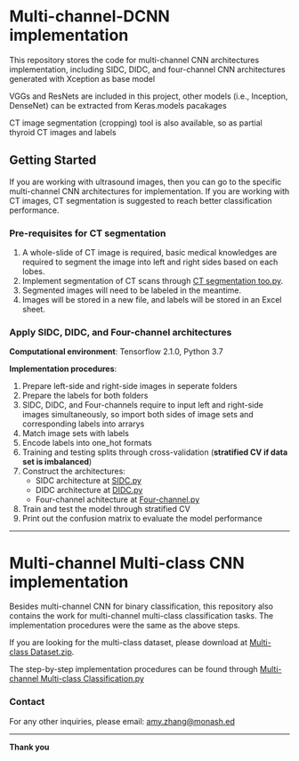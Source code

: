 # Multi-channel-DCNN implementation
This repository stores the code for multi-channel CNN architectures implementation, including SIDC, DIDC, and four-channel CNN architectures generated with Xception as base model

VGGs and ResNets are included in this project, other models (i.e., Inception, DenseNet) can be extracted from Keras.models pacakages

CT image segmentation (cropping) tool is also available, so as partial thyroid CT images and labels

## Getting Started
If you are working with ultrasound images, then you can go to the specific multi-channel CNN architectures for implementation.
If you are working with CT images, CT segmentation is suggested to reach better classification performance.

### Pre-requisites for CT segmentation
1. A whole-slide of CT image is required, basic medical knowledges are required to segment the image into left and right sides based on each lobes.
2. Implement segmentation of CT scans through [CT segmentation too.py](https://github.com/Amyyy-z/Multi-channel-DCNN/blob/Multi-channel-CNN/CT%20segmentation%20tool.py).
3. Segmented images will need to be labeled in the meantime.
4. Images will be stored in a new file, and labels will be stored in an Excel sheet.

### Apply SIDC, DIDC, and Four-channel architectures
**Computational environment**: Tensorflow 2.1.0, Python 3.7

**Implementation procedures**:
1. Prepare left-side and right-side images in seperate folders
2. Prepare the labels for both folders
3. SIDC, DIDC, and Four-channels require to input left and right-side images simultaneously, so import both sides of image sets and corresponding labels into arrarys
4.  Match image sets with labels 
5.  Encode labels into one_hot formats
6.  Training and testing splits through cross-validation (**stratified CV if data set is imbalanced**)
7.  Construct the architectures:
    - SIDC architecture at [SIDC.py](https://github.com/Amyyy-z/Multi-channel-DCNN/blob/Multi-channel-CNN/SIDC.py) 
    - DIDC architecture at [DIDC.py](https://github.com/Amyyy-z/Multi-channel-DCNN/blob/Multi-channel-CNN/DIDC.py) 
    - Four-channel achitecture at [Four-channel.py](https://github.com/Amyyy-z/Multi-channel-DCNN/blob/Multi-channel-CNN/Four-channel.py)
8. Train and test the model through stratified CV
9. Print out the confusion matrix to evaluate the model performance

--------------------------------------------------

# Multi-channel Multi-class CNN implementation
Besides multi-channel CNN for binary classification, this repository also contains the work for multi-channel multi-class classification tasks.
The implementation procedures were the same as the above steps.

If you are looking for the multi-class dataset, please download at [Multi-class Dataset.zip](https://github.com/Amyyy-z/Multi-channel-DCNN/blob/Multi-channel-CNN/Multi-class%20Dataset.zip).

The step-by-step implementation procedures can be found through [Multi-channel Multi-class Classification.py](https://github.com/Amyyy-z/Multi-channel-DCNN/blob/Multi-channel-CNN/Multi-channel%20Multi-class%20Classification.py)


### Contact
For any other inquiries, please email: amy.zhang@monash.ed

--------------------------------------------------------------------------------------------------------

**Thank you**

